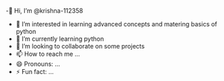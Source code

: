 -👋 Hi, I’m @krishna-112358
- 👀 I’m interested in learning advanced concepts and matering basics of python 
- 🌱 I’m currently learning python
- 💞️ I’m looking to collaborate on some projects
- 📫 How to reach me ...
- 😄 Pronouns: ...
- ⚡ Fun fact: ...

<!---
krishna-112358/krishna-112358 is a ✨ special ✨ repository because its `README.md` (this file) appears on your GitHub profile.
You can click the Preview link to take a look at your changes.
--->
